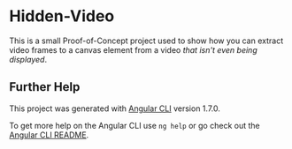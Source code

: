 # Hidden-Video
This is a small Proof-of-Concept project used to show how you can extract video frames to a canvas element from a video _that isn't even being displayed_.

## Further Help
This project was generated with [Angular CLI](https://github.com/angular/angular-cli) version 1.7.0.

To get more help on the Angular CLI use `ng help` or go check out the [Angular CLI README](https://github.com/angular/angular-cli/blob/master/README.md).
